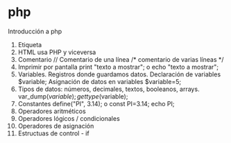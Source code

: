 # php
Introducción a php
1. Etiqueta <?php   ?>
2. HTML usa PHP y viceversa 
3. Comentario // Comentario de una línea  /* comentario de varias líneas  */
4. Imprimir por pantalla print "texto a mostrar"; o echo "texto a mostrar";
5. Variables. Registros donde guardamos datos. Declaración de variables $variable; Asignación de datos en variables $variable=5;
6. Tipos de datos: números, decimales, textos, booleanos, arrays.   var_dump($variable); gettype($variable);
7. Constantes  define("PI", 3.14); o const PI=3.14; echo PI;
8. Operadores aritméticos
9. Operadores lógicos / condicionales
10. Operadores de asignación
11. Estructuas de control - if
